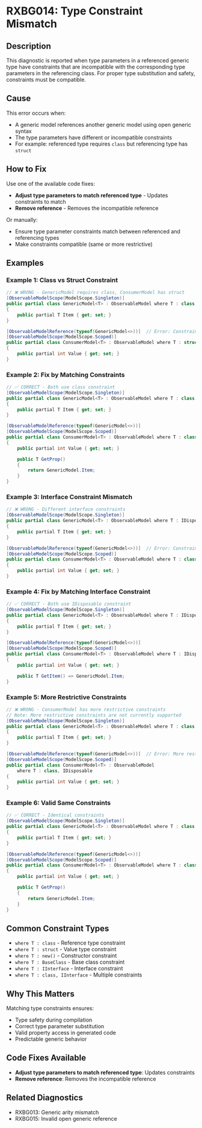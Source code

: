 # RXBG014: Type Constraint Mismatch

## Description

This diagnostic is reported when type parameters in a referenced generic type have constraints that are incompatible with the corresponding type parameters in the referencing class. For proper type substitution and safety, constraints must be compatible.

## Cause

This error occurs when:
- A generic model references another generic model using open generic syntax
- The type parameters have different or incompatible constraints
- For example: referenced type requires `class` but referencing type has `struct`

## How to Fix

Use one of the available code fixes:
- **Adjust type parameters to match referenced type** - Updates constraints to match
- **Remove reference** - Removes the incompatible reference

Or manually:
- Ensure type parameter constraints match between referenced and referencing types
- Make constraints compatible (same or more restrictive)

## Examples

### Example 1: Class vs Struct Constraint

```csharp
// ❌ WRONG - GenericModel requires class, ConsumerModel has struct
[ObservableModelScope(ModelScope.Singleton)]
public partial class GenericModel<T> : ObservableModel where T : class
{
    public partial T Item { get; set; }
}

[ObservableModelReference(typeof(GenericModel<>))]  // Error: Constraint mismatch
[ObservableModelScope(ModelScope.Scoped)]
public partial class ConsumerModel<T> : ObservableModel where T : struct
{
    public partial int Value { get; set; }
}
```

### Example 2: Fix by Matching Constraints

```csharp
// ✅ CORRECT - Both use class constraint
[ObservableModelScope(ModelScope.Singleton)]
public partial class GenericModel<T> : ObservableModel where T : class
{
    public partial T Item { get; set; }
}

[ObservableModelReference(typeof(GenericModel<>))]
[ObservableModelScope(ModelScope.Scoped)]
public partial class ConsumerModel<T> : ObservableModel where T : class
{
    public partial int Value { get; set; }

    public T GetProp()
    {
        return GenericModel.Item;
    }
}
```

### Example 3: Interface Constraint Mismatch

```csharp
// ❌ WRONG - Different interface constraints
[ObservableModelScope(ModelScope.Singleton)]
public partial class GenericModel<T> : ObservableModel where T : IDisposable
{
    public partial T Item { get; set; }
}

[ObservableModelReference(typeof(GenericModel<>))]  // Error: Constraint mismatch
[ObservableModelScope(ModelScope.Scoped)]
public partial class ConsumerModel<T> : ObservableModel where T : class
{
    public partial int Value { get; set; }
}
```

### Example 4: Fix by Matching Interface Constraint

```csharp
// ✅ CORRECT - Both use IDisposable constraint
[ObservableModelScope(ModelScope.Singleton)]
public partial class GenericModel<T> : ObservableModel where T : IDisposable
{
    public partial T Item { get; set; }
}

[ObservableModelReference(typeof(GenericModel<>))]
[ObservableModelScope(ModelScope.Scoped)]
public partial class ConsumerModel<T> : ObservableModel where T : IDisposable
{
    public partial int Value { get; set; }

    public T GetItem() => GenericModel.Item;
}
```

### Example 5: More Restrictive Constraints

```csharp
// ❌ WRONG - ConsumerModel has more restrictive constraints
// Note: More restrictive constraints are not currently supported
[ObservableModelScope(ModelScope.Singleton)]
public partial class GenericModel<T> : ObservableModel where T : class
{
    public partial T Item { get; set; }
}

[ObservableModelReference(typeof(GenericModel<>))]  // Error: More restrictive
[ObservableModelScope(ModelScope.Scoped)]
public partial class ConsumerModel<T> : ObservableModel
    where T : class, IDisposable
{
    public partial int Value { get; set; }
}
```

### Example 6: Valid Same Constraints

```csharp
// ✅ CORRECT - Identical constraints
[ObservableModelScope(ModelScope.Singleton)]
public partial class GenericModel<T> : ObservableModel where T : class
{
    public partial T Item { get; set; }
}

[ObservableModelReference(typeof(GenericModel<>))]
[ObservableModelScope(ModelScope.Scoped)]
public partial class ConsumerModel<T> : ObservableModel where T : class
{
    public partial int Value { get; set; }

    public T GetProp()
    {
        return GenericModel.Item;
    }
}
```

## Common Constraint Types

- `where T : class` - Reference type constraint
- `where T : struct` - Value type constraint
- `where T : new()` - Constructor constraint
- `where T : BaseClass` - Base class constraint
- `where T : IInterface` - Interface constraint
- `where T : class, IInterface` - Multiple constraints

## Why This Matters

Matching type constraints ensures:
- Type safety during compilation
- Correct type parameter substitution
- Valid property access in generated code
- Predictable generic behavior

## Code Fixes Available

- **Adjust type parameters to match referenced type**: Updates constraints
- **Remove reference**: Removes the incompatible reference

## Related Diagnostics

- RXBG013: Generic arity mismatch
- RXBG015: Invalid open generic reference
